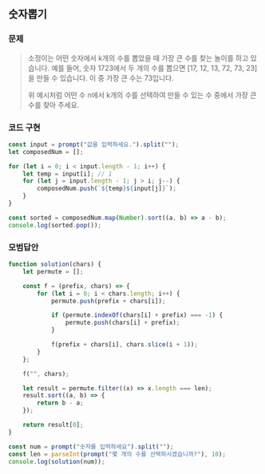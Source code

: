 ## 숫자뽑기

### 문제

> 소정이는 어떤 숫자에서 k개의 수를 뽑았을 때 가장 큰 수를 찾는 놀이를 하고 있습니다.
> 예를 들어, 숫자 1723에서 두 개의 수를 뽑으면 [17, 12, 13, 72, 73, 23]을 만들 수 있습니다.
> 이 중 가장 큰 수는 73입니다.
>
> 위 예시처럼 어떤 수 n에서 k개의 수를 선택하여 만들 수 있는 수 중에서 가장 큰 수를 찾아 주세요.

### 코드 구현

```js
const input = prompt("값을 입력하세요.").split("");
let composedNum = [];

for (let i = 0; i < input.length - 1; i++) {
    let temp = input[i]; // 1
    for (let j = input.length - 1; j > i; j--) {
        composedNum.push(`${temp}${input[j]}`);
    }
}

const sorted = composedNum.map(Number).sort((a, b) => a - b);
console.log(sorted.pop());
```

### 모범답안

```js
function solution(chars) {
    let permute = [];

    const f = (prefix, chars) => {
        for (let i = 0; i < chars.length; i++) {
            permute.push(prefix + chars[i]);

            if (permute.indexOf(chars[i] + prefix) === -1) {
                permute.push(chars[i] + prefix);
            }

            f(prefix + chars[i], chars.slice(i + 1));
        }
    };

    f("", chars);

    let result = permute.filter((x) => x.length === len);
    result.sort((a, b) => {
        return b - a;
    });

    return result[0];
}

const num = prompt("숫자를 입력하세요").split("");
const len = parseInt(prompt("몇 개의 수를 선택하시겠습니까?"), 10);
console.log(solution(num));
```
